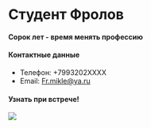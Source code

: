 # Студент Фролов

#### Сорок лет - время менять профессию

#### Контактные данные

* Телефон: +7993202ХХХХ
* Email: Fr.mikle@ya.ru
#### Узнать при встрече!
![](https://disk.yandex.ru/i/2H8lbl39o35ggg)